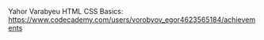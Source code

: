 Yahor Varabyeu HTML CSS Basics: https://www.codecademy.com/users/vorobyov_egor4623565184/achievements
